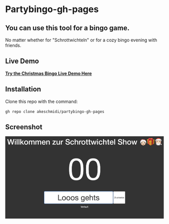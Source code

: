# Partybingo-gh-pages

## You can use this tool for a bingo game.
No matter whether for "Schrottwichteln" or for a cozy bingo evening with friends.

## Live Demo

**[Try the Christmas Bingo Live Demo Here](https://akeschmidi.github.io/partybingo-gh-pages/)**

## Installation

Clone this repo with the command:

`gh repo clone akeschmidi/partybingo-gh-pages`

## Screenshot

![Christmas Bingo Screenshot](asset/screenshot.png)

